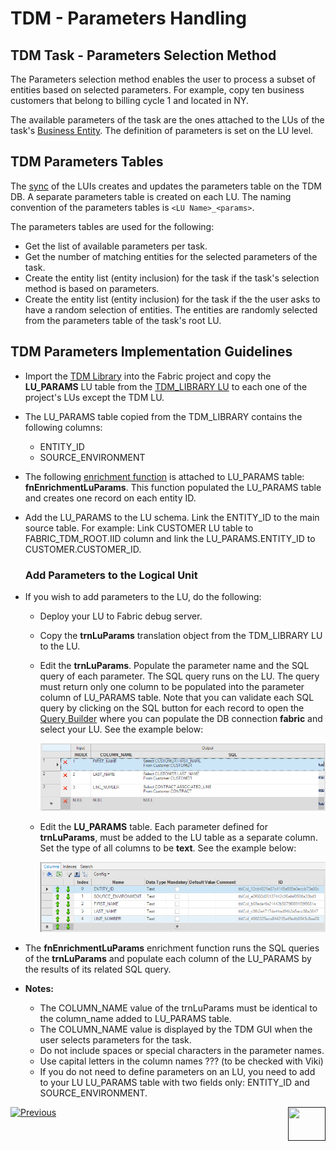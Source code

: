 # TDM - Parameters Handling



## TDM Task - Parameters Selection Method

The Parameters selection method enables the user to process a subset of entities based on selected parameters. For example, copy ten business customers that belong to billing cycle 1 and located in NY.  

The available parameters of the task are the ones attached to the LUs of the task's [Business Entity](/articles/TDM/tdm_overview/03_business_entity_overview.md). The definition of parameters is set on the LU level. 

## TDM Parameters Tables

The [sync](/articles/14_sync_LU_instance/01_sync_LUI_overview.md) of the LUIs creates and updates the parameters table on the TDM DB. A separate parameters table is created on each LU.  The naming convention of the parameters tables is `<LU Name>_<params>`. 

The parameters tables are used for the following:

- Get the list of available parameters per task.
- Get the number of matching entities for the selected parameters of the task.
- Create the entity list (entity inclusion) for the task if the task's selection method is based on parameters.
- Create the entity list (entity inclusion) for the task if the the user asks to have a random selection of entities. The entities are randomly selected from the parameters table of the task's root LU.  

## TDM Parameters Implementation Guidelines

- Import the [TDM Library](/articles/TDM/tdm_implementation/04_fabric_tdm_library.md) into the Fabric project and copy the **LU_PARAMS** LU table from the [TDM_LIBRARY LU](/articles/TDM/tdm_implementation/04_fabric_tdm_library.md#tdm_library-lu) to each one of the project's LUs except the TDM LU. 

- The LU_PARAMS table copied from the TDM_LIBRARY contains the following columns:

  - ENTITY_ID 
  - SOURCE_ENVIRONMENT

- The following [enrichment function](/articles/10_enrichment_function/01_enrichment_function_overview.md) is attached to LU_PARAMS table:  **fnEnrichmentLuParams**. This function populated the LU_PARAMS table and creates one record on each entity ID. 

- Add the LU_PARAMS to the LU schema. Link the ENTITY_ID to the main source table. For example: Link CUSTOMER LU table to FABRIC_TDM_ROOT.IID column and link the LU_PARAMS.ENTITY_ID  to CUSTOMER.CUSTOMER_ID.

  ### Add Parameters to the Logical Unit

- If you wish to add parameters to the LU, do the following:

  - Deploy your LU to Fabric debug server.

  - Copy the **trnLuParams** translation object from the TDM_LIBRARY LU to the LU. 

  - Edit the **trnLuParams**.  Populate  the parameter name and the SQL query of each parameter. The SQL query runs on the LU.  The query must  return only one column to be populated into the parameter column of LU_PARAMS table.  Note that you can validate each SQL query by clicking on the SQL button for each record to open the [Query Builder](/articles/11_query_builder/02_query_builder_window.md) where you can populate the DB connection **fabric** and select your LU. See the example below:

    ![trnLuParams](images/trnLuParams_example.png)

  - Edit the **LU_PARAMS** table. Each parameter defined for **trnLuParams**, must be added to the LU table as a separate column.  Set the type of all columns to be **text**. See the example below:

    ![Lu_Params](images/lu_params_example.png)

- The **fnEnrichmentLuParams** enrichment function runs the SQL queries of the **trnLuParams** and populate each column of the LU_PARAMS by the results of its related SQL query. 

- **Notes:**

  - The COLUMN_NAME value of the trnLuParams must be identical to the column_name added to LU_PARAMS table.
  - The COLUMN_NAME value is displayed by the TDM GUI when the user selects parameters for the task.
  - Do not include spaces or special characters in the parameter names.
  - Use capital letters in the column names ??? (to be checked with Viki)
  - If you do not need to define parameters on  an LU, you need to add to your LU LU_PARAMS table with two fields only: ENTITY_ID and SOURCE_ENVIRONMENT.



[![Previous](/articles/images/Previous.png)](06_tdm_implementation_support_hierarchy.md)[<img align="right" width="60" height="54" src="/articles/images/Next.png">]()
